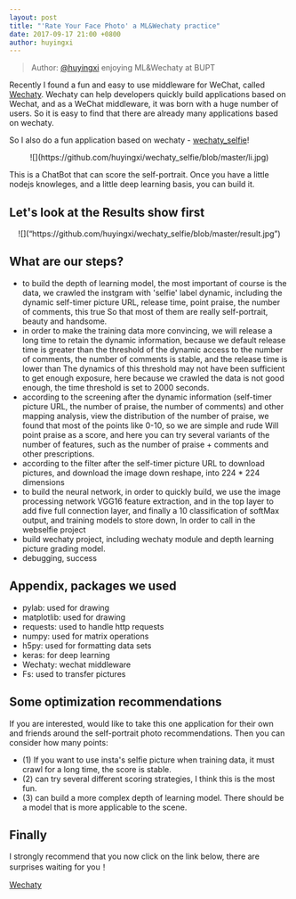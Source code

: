 ```yaml
---
layout: post
title: "'Rate Your Face Photo' a ML&Wechaty practice"
date: 2017-09-17 21:00 +0800
author: huyingxi
---
```


> Author: [@huyingxi](https://github.com/huyingxi/wechaty_selfie) enjoying ML&Wechaty at BUPT

Recently I found a fun and easy to use middleware for WeChat, called [Wechaty](https://github.com/Chatie/wechaty).
Wechaty can help developers quickly build applications based on Wechat, and as a WeChat middleware, it was born with a huge number of users. So it is easy to find that there are already many applications based on wechaty.

So I also do a fun application based on wechaty - [wechaty_selfie](https://github.com/huyingxi/wechaty_selfie)!

<div align=center>
![](https://github.com/huyingxi/wechaty_selfie/blob/master/li.jpg)
</div>

This is a ChatBot that can score the self-portrait. Once you have a little nodejs knowleges, and a little deep learning basis, you can build it.

<!--more-->

## Let's look at the Results show first
<div align=center>
![](“https://github.com/huyingxi/wechaty_selfie/blob/master/result.jpg”)
</div>

## What are our steps?
* to build the depth of learning model, the most important of course is the data, we crawled the instgram with 'selfie' label dynamic, including the dynamic self-timer picture URL, release time, point praise, the number of comments, this true So that most of them are really self-portrait, beauty and handsome.
* in order to make the training data more convincing, we will release a long time to retain the dynamic information, because we default release time is greater than the threshold of the dynamic access to the number of comments, the number of comments is stable, and the release time is lower than The dynamics of this threshold may not have been sufficient to get enough exposure, here because we crawled the data is not good enough, the time threshold is set to 2000 seconds.
* according to the screening after the dynamic information (self-timer picture URL, the number of praise, the number of comments) and other mapping analysis, view the distribution of the number of praise, we found that most of the points like 0-10, so we are simple and rude Will point praise as a score, and here you can try several variants of the number of features, such as the number of praise + comments and other prescriptions.
* according to the filter after the self-timer picture URL to download pictures, and download the image down reshape, into 224 * 224 dimensions
* to build the neural network, in order to quickly build, we use the image processing network VGG16 feature extraction, and in the top layer to add five full connection layer, and finally a 10 classification of softMax output, and training models to store down, In order to call in the webselfie project
* build wechaty project, including wechaty module and depth learning picture grading model.
* debugging, success



## Appendix, packages we used

* pylab: used for drawing
* matplotlib: used for drawing
* requests: used to handle http requests
* numpy: used for matrix operations
* h5py: used for formatting data sets
* keras: for deep learning
* Wechaty: wechat middleware
* Fs: used to transfer pictures


## Some optimization recommendations
If you are interested, would like to take this one application for their own and friends around the self-portrait photo recommendations. Then you can consider how many points:
* (1) If you want to use insta's selfie picture when training data, it must crawl for a long time, the score is stable.
* (2) can try several different scoring strategies, I think this is the most fun.
* (3) can build a more complex depth of learning model. There should be a model that is more applicable to the scene.



## Finally
I strongly recommend that you now click on the link below, there are surprises waiting for you！

[Wechaty](https://github.com/Chatie/wechaty)

